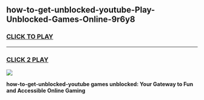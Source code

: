 
## how-to-get-unblocked-youtube-Play-Unblocked-Games-Online-9r6y8
<h3>
<a href="https://premium76.site?title=how-to-get-unblocked-youtube&ref=25A">CLICK TO PLAY</a></h3>
<hr>

<h3>
<a href="https://premium76.site?title=how-to-get-unblocked-youtube&ref=25A">CLICK 2 PLAY</a>
  
</h3>

<a href="https://premium76.site?title=how-to-get-unblocked-youtube&ref=25A"><img src="https://clearcache.store/games.png"></a>


**how-to-get-unblocked-youtube games unblocked: Your Gateway to Fun and Accessible Online Gaming**
